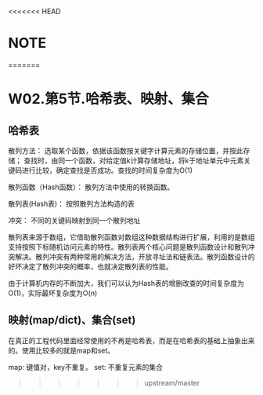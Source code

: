 <<<<<<< HEAD
# NOTE

  

=======
# W02.第5节.哈希表、映射、集合

## 哈希表

散列方法：
    选取某个函数，依据该函数按关键字计算元素的存储位置，并按此存储；
    查找时，由同一个函数，对给定值k计算存储地址，将k于地址单元中元素关键码进行比较，确定查找是否成功。查找的时间复杂度为O(1)

散列函数（Hash函数）：
    散列方法中使用的转换函数。

散列表(Hash表)：
   按照散列方法构造的表

冲突：
     不同的关键码映射到同一个散列地址

散列表来源于数组，它借助散列函数对数组这种数据结构进行扩展，利用的是数组支持按照下标随机访问元素的特性。散列表两个核心问题是散列函数设计和散列冲突解决。散列冲突有两种常用的解决方法，开放寻址法和链表法。散列函数设计的好坏决定了散列冲突的概率，也就决定散列表的性能。

由于计算机内存的不断加大，我们可以认为Hash表的增删改查的时间复杂度为O(1)，实际最坏复杂度为O(n)

## 映射(map/dict)、集合(set)

在真正的工程代码里面经常使用的不再是哈希表，而是在哈希表的基础上抽象出来的。使用比较多的就是map和set。

map: 键值对，key不重复。
set: 不重复元素的集合

>>>>>>> upstream/master
